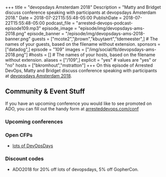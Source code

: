 +++
title = "devopsdays Amsterdam 2018"
Description = "Matty and Bridget discuss conference speaking with participants at devopsdays Amsterdam 2018."
Date = 2018-07-22T15:55:48-05:00
PublishDate = 2018-07-22T15:55:48-05:00
podcast_file = "arrested-devops-podcast-episode109.mp3"
episode_image = "episode/img/devopsdays-ams-2018.png"
episode_banner = "/episode/img/devopsdays-ams-2018-banner.png"
guests = ["mcote2","jbrown","kbuytaert","tdemeester",] # The names of your guests, based on the filename without extension.
sponsors = ["datadog",]
episode = "109"
images = ["/img/social/fb/devopsdays-ams-2018.png"]
#hosts = [] # The names of your hosts, based on the filename without extension.
aliases = ["/109",]
explicit = "yes" # values are "yes" or "no"
hosts = ["bkromhout","mstratton"]
+++
On this episode of Arrested DevOps, Matty and Bridget discuss conference speaking with participants at [devopsdays Amsterdam 2018](https://www.devopsdays.org/events/2018-amsterdam/welcome/).

## Community & Event Stuff

If you have an upcoming conference you would like to see promoted on ADO, you can fill out the handy form at [arresteddevops.com/conf](https://arresteddevops.com/conf)

### Upcoming conferences

### Open CFPs

- [lots of DevOpsDays](https://devopsdays.org/speaking)

### Discount codes
- ADO2018 for 20% off lots of devopsdays, 5% off GopherCon.
